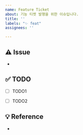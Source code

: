 ```yaml
---
name: Feature Ticket
about: 기능 티켓 발행을 위한 이슈입니다.
title: ''
labels: "✨ feat"
assignees: ''

---
```


## ⚠️ Issue

- 


## ✅ TODO

- [ ] TODO1
- [ ] TODO2


## 💡 Reference

-
